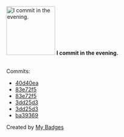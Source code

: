 <img src="https://github.com/my-badges/my-badges/blob/master/src/all-badges/time-of-commit/evening-commits.png?raw=true" alt="I commit in the evening." title="I commit in the evening." width="128">
<strong>I commit in the evening.</strong>
<br><br>

Commits:

- <a href="https://github.com/Abirdcfly/langchaingo/commit/40d40ea18884e09f0108c420d2bbdeb8637a412f">40d40ea</a>
- <a href="https://github.com/Abirdcfly/arcadia/commit/83e72f51c9d223db4c11df62268085084e920275">83e72f5</a>
- <a href="https://github.com/kubeagi/arcadia/commit/83e72f51c9d223db4c11df62268085084e920275">83e72f5</a>
- <a href="https://github.com/Abirdcfly/arcadia/commit/3dd25d3e965244051f75f0363acc99f1fe9c6fd2">3dd25d3</a>
- <a href="https://github.com/kubeagi/arcadia/commit/3dd25d3e965244051f75f0363acc99f1fe9c6fd2">3dd25d3</a>
- <a href="https://github.com/Abirdcfly/arcadia/commit/ba3936997ca89ea2b67334c4f3738954aea6ec53">ba39369</a>


Created by <a href="https://github.com/my-badges/my-badges">My Badges</a>